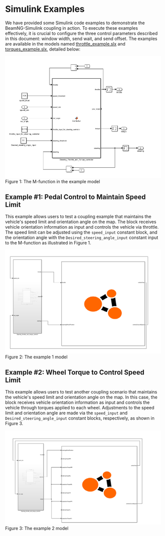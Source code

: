 # Simulink Examples

We have provided some Simulink code examples to demonstrate the BeamNG-Simulink coupling in action. To execute these examples effectively, it is crucial to configure the three control parameters described in this document: window width, send wait, and send offset. The examples are available in the models named [throttle_example.slx](src/examples/simulink/S-function/throttle_example.slx) and [torques_example.slx](src/examples/simulink/S-function/torques_example.slx), detailed below:

![Figure 1: The controller function of the Simulink model](media/m_function.png)
    Figure 1: The M-function in the example model


## Example #1: Pedal Control to Maintain Speed Limit

This example allows users to test a coupling example that maintains the vehicle's speed limit and orientation angle on the map. The block receives vehicle orientation information as input and controls the vehicle via throttle. The speed limit can be adjusted using the `speed_input` constant block, and the orientation angle with the `Desired_steering_angle_input` constant input to the M-function as illustrated in Figure 1.

![Figure 2: The controller function of the Simulink model](media/throttle.png)
    Figure 2: The example 1 model 

## Example #2: Wheel Torque to Control Speed Limit

This example allows users to test another coupling scenario that maintains the vehicle's speed limit and orientation angle on the map. In this case, the block receives vehicle orientation information as input and controls the vehicle through torques applied to each wheel. Adjustments to the speed limit and orientation angle are made via the `speed_input` and `Desired_steering_angle_input` constant blocks, respectively, as shown in Figure 3.


![Figure 2: The controller function of the Simulink model](media/torques.png)
    Figure 3: The example 2 model
